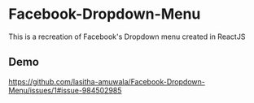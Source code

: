 # Facebook-Dropdown-Menu

This is a recreation of Facebook's Dropdown menu created in ReactJS

## Demo

https://github.com/lasitha-amuwala/Facebook-Dropdown-Menu/issues/1#issue-984502985
